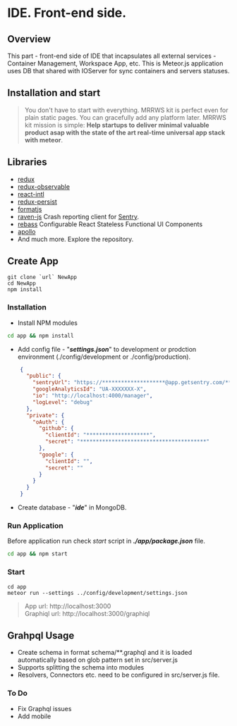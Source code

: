 # IDE. Front-end side.


## Overview
This part - front-end side of IDE that incapsulates all external services - Container Management, Workspace App, etc. This is Meteor.js application uses DB that shared with IOServer for sync containers and servers statuses.

## Installation and start
> You don't have to start with everything. MRRWS kit is perfect even for plain static pages. You can gracefully add any platform later. MRRWS kit mission is simple: **Help startups to deliver minimal valuable product asap with the state of the art real-time universal app stack with meteor**.


## Libraries

- [redux](http://rackt.github.io/redux/)
- [redux-observable](https://github.com/redux-observable/redux-observable)
- [react-intl](https://github.com/yahoo/react-intl)
- [redux-persist](https://github.com/rt2zz/redux-persist)
- [formatjs](http://formatjs.io/)
- [raven-js](https://github.com/getsentry/raven-js) Crash reporting client for [Sentry](https://getsentry.com).
- [rebass](https://github.com/jxnblk/rebass) Configurable React Stateless Functional UI Components
- [apollo](https://github.com/apollostack)
- And much more. Explore the repository.


## Create App

```shell
git clone `url` NewApp
cd NewApp
npm install
``` 


### Installation

- Install NPM modules
```bash
cd app && npm install
```

- Add config file - "***settings.json***" to development or prodction environment (./config/development or ./config/production).

```json
    {
      "public": {
        "sentryUrl": "https://********************@app.getsentry.com/***",
        "googleAnalyticsId": "UA-XXXXXXX-X",
        "io": "http://localhost:4000/manager",
        "logLevel": "debug"
      },
      "private": {
        "oAuth": {
          "github": {
            "clientId": "********************",
            "secret": "****************************************"
          },
          "google": {
            "clientId": "",
            "secret": ""
          }
        }
      }
    }
```

- Create database - "***ide***" in MongoDB.

### Run Application
Before application run check *start* script in ***./app/package.json*** file.
```bash
cd app && npm start
```

### Start
```
cd app
meteor run --settings ../config/development/settings.json
```

>App url: http://localhost:3000               
>Graphiql url: http://localhost:3000/graphiql


## Grahpql Usage
- Create schema in format schema/**.graphql and it is loaded automatically based on glob pattern set in src/server.js
- Supports splitting the schema into modules
- Resolvers, Connectors etc. need to be configured in src/server.js file. 


### To Do

- Fix Graphql issues
- Add mobile

